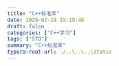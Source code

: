 ```yaml
---
title: "C++标准库"
date: 2025-02-19 19:19:46
draft: false
categories: ["C++学习"]
tags: ["STD"]
summary: "C++标准库"
typora-root-url: ./..\..\..\static
---
```


